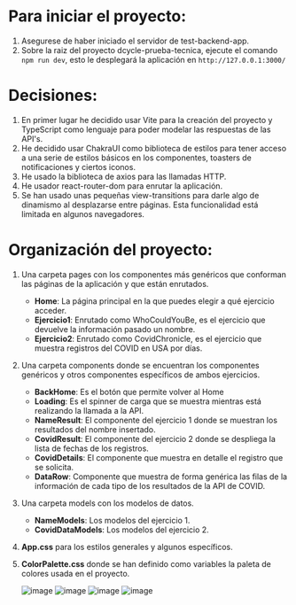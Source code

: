 
# Para iniciar el proyecto:
1. Asegurese de haber iniciado el servidor de test-backend-app.
2. Sobre la raiz del proyecto dcycle-prueba-tecnica, ejecute el comando `npm run dev`, esto le desplegará la aplicación en `http://127.0.0.1:3000/`

# Decisiones:
1. En primer lugar he decidido usar Vite para la creación del proyecto y TypeScript como lenguaje para poder modelar las respuestas de las API's.
2. He decidido usar ChakraUI como biblioteca de estilos para tener acceso a una serie de estilos básicos en los componentes, toasters de notificaciones y ciertos iconos.
3. He usado la biblioteca de axios para las llamadas HTTP. 
4. He usador react-router-dom para enrutar la aplicación.
5. Se han usado unas pequeñas view-transitions para darle algo de dinamismo al desplazarse entre páginas. Esta funcionalidad está limitada en algunos navegadores. 

# Organización del proyecto:
1. Una carpeta pages con los componentes más genéricos que conforman las páginas de la aplicación y que están enrutados.
   * **Home**: La página principal en la que puedes elegir a qué ejercicio acceder.
   * **Ejercicio1**: Enrutado como WhoCouldYouBe, es el ejercicio que devuelve la información pasado un nombre.
   * **Ejercicio2**: Enrutado como CovidChronicle, es el ejercicio que muestra registros del COVID en USA por días.
2. Una carpeta components donde se encuentran los componentes genéricos y otros componentes específicos de ambos ejercicios.
   * **BackHome**: Es el botón que permite volver al Home
   * **Loading**: Es el spinner de carga que se muestra mientras está realizando la llamada a la API.
   * **NameResult**: El componente del ejercicio 1 donde se muestran los resultados del nombre insertado.
   * **CovidResult**: El componente del ejercicio 2 donde se despliega la lista de fechas de los registros.
   * **CovidDetails**: El componente que muestra en detalle el registro que se solicita.
   * **DataRow**: Componente que muestra de forma genérica las filas de la información de cada tipo de los resultados de la API de COVID.
4. Una carpeta models con los modelos de datos.
   * **NameModels**: Los modelos del ejercicio 1.
   * **CovidDataModels**: Los modelos del ejercicio 2.
5. **App.css** para los estilos generales y algunos específicos.
6. **ColorPalette.css** donde se han definido como variables la paleta de colores usada en el proyecto.

   ![image](https://github.com/PabloFuentesSanz/dcycle-prueba-tecnica/assets/51823158/c449523c-4242-40a6-a1fd-51dc8d8992c3)
   ![image](https://github.com/PabloFuentesSanz/dcycle-prueba-tecnica/assets/51823158/10c7274a-3e6c-4b3f-a52a-6112d91744a5)
![image](https://github.com/PabloFuentesSanz/dcycle-prueba-tecnica/assets/51823158/e9384feb-3a11-46e6-8170-5656a854e5bb)
![image](https://github.com/PabloFuentesSanz/dcycle-prueba-tecnica/assets/51823158/6c772a70-8a52-4c10-949c-0a2131ecc52d)

